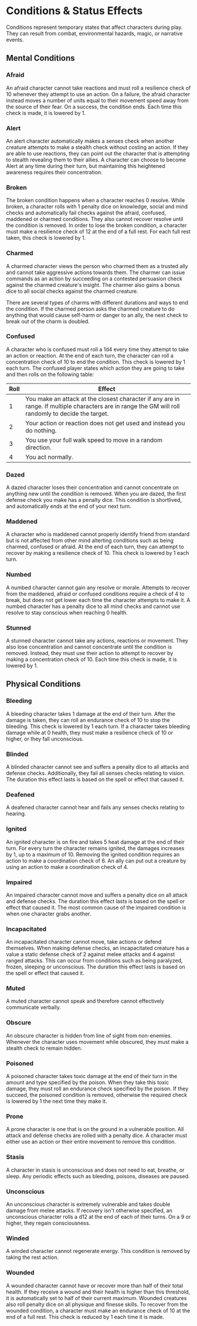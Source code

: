 # Conditions & Status Effects

Conditions represent temporary states that affect characters during play. They can result from combat, environmental hazards, magic, or narrative events.

## Mental Conditions
<div class="triangle-line"></div>

### Afraid
An afraid character cannot take reactions and must roll a resilience check of 10 whenever they attempt to use an action. On a failure, the afraid character instead moves a number of units equal to their movement speed away from the source of their fear. On a success, the condition ends. Each time this check is made, it is lowered by 1.

### Alert
An alert character automatically makes a senses check when another creature attempts to make a stealth check without costing an action. If they are able to use reactions, they can point out the character that is attempting to stealth revealing them to their allies. A character can choose to become Alert at any time during their turn, but maintaining this heightened awareness requires their concentration.

### Broken
The broken condition happens when a character reaches 0 resolve. While broken, a character rolls with 1 penalty dice on knowledge, social and mind checks and automatically fail checks against the afraid, confused, maddened or charmed conditions. They also cannot recover resolve until the condition is removed. In order to lose the broken condition, a character must make a resilience check of 12 at the end of a full rest. For each full rest taken, this check is lowered by 1.

### Charmed
A charmed character views the person who charmed them as a trusted ally and cannot take aggressive actions towards them. The charmer can issue commands as an action by succeeding on a contested persuasion check against the charmed creature's insight. The charmer also gains a bonus dice to all social checks against the charmed creature.

There are several types of charms with different durations and ways to end the condition. If the charmed person asks the charmed creature to do anything that would cause self-harm or danger to an ally, the next check to break out of the charm is doubled.

### Confused
A character who is confused must roll a 1d4 every time they attempt to take an action or reaction. At the end of each turn, the character can roll a concentration check of 10 to end the condition. This check is lowered by 1 each turn. The confused player states which action they are going to take and then rolls on the following table:

| Roll | Effect |
|------|--------|
| 1 | You make an attack at the closest character if any are in range. If multiple characters are in range the GM will roll randomly to decide the target. |
| 2 | Your action or reaction does not get used and instead you do nothing. |
| 3 | You use your full walk speed to move in a random direction. |
| 4 | You act normally. |

### Dazed
A dazed character loses their concentration and cannot concentrate on anything new until the condition is removed. When you are dazed, the first defense check you make has a penalty dice. This condition is shortlived, and automatically ends at the end of your next turn.

### Maddened
A character who is maddened cannot properly identify friend from standard but is not affected from other mind alterting conditions such as being charmed, confused or afraid. At the end of each turn, they can attempt to recover by making a resilience check of 10. This check is lowered by 1 each turn.

### Numbed
A numbed character cannot gain any resolve or morale. Attempts to recover from the maddened, afraid or confused conditions require a check of 4 to break, but does not get lower each time the character attempts to make it. A numbed character has a penalty dice to all mind checks and cannot use resolve to stay conscious when reaching 0 health.

### Stunned
A stunned character cannot take any actions, reactions or movement. They also lose concentration and cannot concentrate until the condition is removed. Instead, they must use their action to attempt to recover by making a concentration check of 10. Each time this check is made, it is lowered by 1. 

## Physical Conditions
<div class="triangle-line"></div>

### Bleeding
A bleeding character takes 1 damage at the end of their turn. After the damage is taken, they can roll an endurance check of 10 to stop the bleeding. This check is lowered by 1 each turn. If a character takes bleeding damage while at 0 health, they must make a resilience check of 10 or higher, or they fall unconscious.

### Blinded
A blinded character cannot see and suffers a penalty dice to all attacks and defense checks. Additionally, they fail all senses checks relating to vision. The duration this effect lasts is based on the spell or effect that caused it.

### Deafened
A deafened character cannot hear and fails any senses checks relating to hearing.

### Ignited
An ignited character is on fire and takes 5 heat damage at the end of their turn. For every turn the character remains ignited, the damages increases by 1, up to a maximum of 10. Removing the ignited condition requires an action to make a coordination check of 6. An ally can put out a creature by using an action to make a coordination check of 4.

### Impaired
An impaired character cannot move and suffers a penalty dice on all attack and defense checks. The duration this effect lasts is based on the spell or effect that caused it. The most common cause of the impaired condition is when one character grabs another.

### Incapacitated
An incapacitated character cannot move, take actions or defend themselves. When making defense checks, an incapacitated creature has a value a static defense check of 2 against melee attacks and 4 against ranged attacks. This can occur from conditions such as being paralyzed, frozen, sleeping or unconscious. The duration this effect lasts is based on the spell or effect that caused it.

### Muted
A muted character cannot speak and therefore cannot effectively communicate verbally.

### Obscure
An obscure character is hidden from line of sight from non-enemies. Whenever the character uses movement while obscured, they must make a stealth check to remain hidden.

### Poisoned
A poisoned character takes toxic damage at the end of their turn in the amount and type specified by the poison. When they take this toxic damage, they must roll an endurance check specified by the poison. If they succeed, the poisoned condition is removed, otherwise the required check is lowered by 1 the next time they make it.

### Prone
A prone character is one that is on the ground in a vulnerable position. All attack and defense checks are rolled with a penalty dice. A character must either use an action or their entire movement to remove this condition.

### Stasis 
A character in stasis is unconscious and does not need to eat, breathe, or sleep. Any periodic effects such as bleeding, poisons, diseases are paused.

### Unconscious
An unconscious character is extremely vulnerable and takes double damage from melee attacks. If recovery isn't otherwise specified, an unconscious character rolls a d12 at the end of each of their turns. On a 9 or higher, they regain consciousness.

### Winded
A winded character cannot regenerate energy. This condition is removed by taking the rest action.

### Wounded
A wounded character cannot have or recover more than half of their total health. If they receive a wound and their health is higher than this threshold, it is automatically set to half of their current maximum. Wounded creatures also roll penalty dice on all physique and finesse skills. To recover from the wounded condition, a character must make an endurance check of 10 at the end of a full rest. This check is reduced by 1 each time it is made.  


